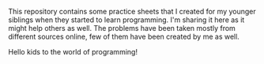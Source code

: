 This repository contains some practice sheets that I created for my younger siblings when they started to learn programming. I'm sharing it here as it might help others as well. The problems have been taken mostly from different sources online, few of them have been created by me as well.

Hello kids to the world of programming!
